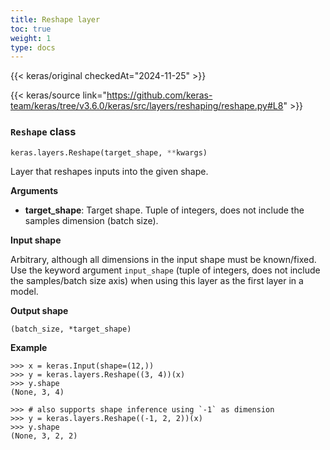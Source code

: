 ```yaml
---
title: Reshape layer
toc: true
weight: 1
type: docs
---
```


{{< keras/original checkedAt="2024-11-25" >}}

{{< keras/source link="https://github.com/keras-team/keras/tree/v3.6.0/keras/src/layers/reshaping/reshape.py#L8" >}}

### `Reshape` class

```python
keras.layers.Reshape(target_shape, **kwargs)
```

Layer that reshapes inputs into the given shape.

**Arguments**

- **target_shape**: Target shape. Tuple of integers, does not include the samples dimension (batch size).

**Input shape**

Arbitrary, although all dimensions in the input shape must be known/fixed. Use the keyword argument `input_shape` (tuple of integers, does not include the samples/batch size axis) when using this layer as the first layer in a model.

**Output shape**

`(batch_size, *target_shape)`

**Example**

```console
>>> x = keras.Input(shape=(12,))
>>> y = keras.layers.Reshape((3, 4))(x)
>>> y.shape
(None, 3, 4)
```

```console
>>> # also supports shape inference using `-1` as dimension
>>> y = keras.layers.Reshape((-1, 2, 2))(x)
>>> y.shape
(None, 3, 2, 2)
```
